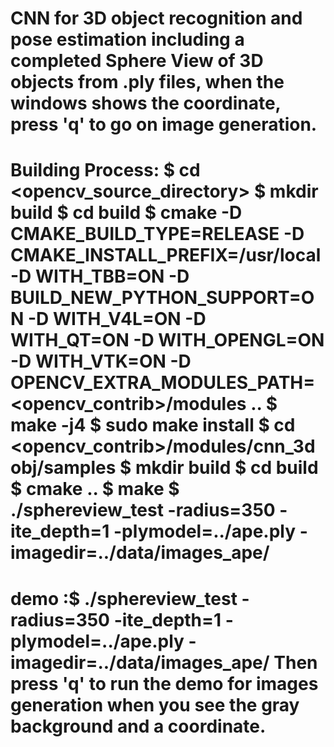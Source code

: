 CNN for 3D object recognition and pose estimation including a completed Sphere View of 3D objects from .ply files, when the windows shows the coordinate, press 'q' to go on image generation.
============================================
Building Process:
$ cd <opencv_source_directory>
$ mkdir build
$ cd build
$ cmake -D CMAKE_BUILD_TYPE=RELEASE -D CMAKE_INSTALL_PREFIX=/usr/local -D WITH_TBB=ON -D BUILD_NEW_PYTHON_SUPPORT=ON -D WITH_V4L=ON -D WITH_QT=ON -D WITH_OPENGL=ON -D WITH_VTK=ON -D OPENCV_EXTRA_MODULES_PATH=<opencv_contrib>/modules ..
$ make -j4
$ sudo make install
$ cd <opencv_contrib>/modules/cnn_3dobj/samples
$ mkdir build
$ cd build
$ cmake ..
$ make
$ ./sphereview_test -radius=350 -ite_depth=1 -plymodel=../ape.ply -imagedir=../data/images_ape/
==============================================
demo :$ ./sphereview_test -radius=350 -ite_depth=1 -plymodel=../ape.ply -imagedir=../data/images_ape/
Then press 'q' to run the demo for images generation when you see the gray background and a coordinate.
==============================================
